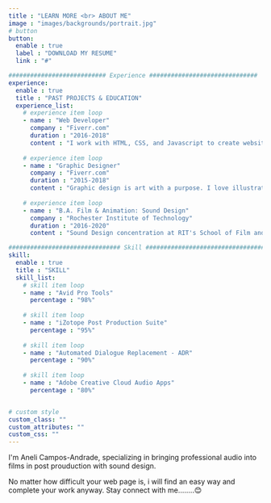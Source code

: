 ```yaml
---
title : "LEARN MORE <br> ABOUT ME"
image : "images/backgrounds/portrait.jpg"
# button
button:
  enable : true
  label : "DOWNLOAD MY RESUME"
  link : "#"

########################### Experience ##############################
experience:
  enable : true
  title : "PAST PROJECTS & EDUCATION"
  experience_list:
    # experience item loop
    - name : "Web Developer"
      company : "Fiverr.com"
      duration : "2016-2018"
      content : "I work with HTML, CSS, and Javascript to create websites and web applications like Personal, Business, Blog, E-comerches etc."
      
    # experience item loop
    - name : "Graphic Designer"
      company : "Fiverr.com"
      duration : "2015-2018"
      content : "Graphic design is art with a purpose. I love illustration, so logo desing is my favorite work. But i can do many things with graphics."
      
    # experience item loop
    - name : "B.A. Film & Animation: Sound Design"
      company : "Rochester Institute of Technology"
      duration : "2016-2020"
      content : "Sound Design concentration at RIT's School of Film and Animation."

############################### Skill #################################
skill:
  enable : true
  title : "SKILL"
  skill_list:
    # skill item loop
    - name : "Avid Pro Tools"
      percentage : "98%"
      
    # skill item loop
    - name : "iZotope Post Production Suite"
      percentage : "95%"
      
    # skill item loop
    - name : "Automated Dialogue Replacement - ADR"
      percentage : "90%"
      
    # skill item loop
    - name : "Adobe Creative Cloud Audio Apps"
      percentage : "80%"


# custom style
custom_class: "" 
custom_attributes: "" 
custom_css: ""
---
```


I'm Aneli Campos-Andrade, specializing in bringing professional audio into films in post prouduction with sound design.
<p>No matter how difficult your web page is, i will find an easy way and complete your work anyway. Stay connect with me........😊
